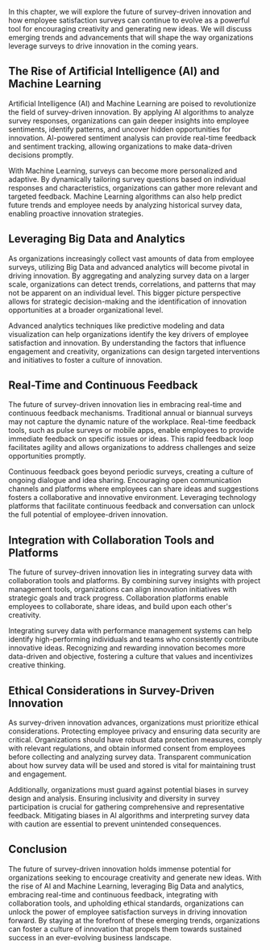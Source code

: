 
In this chapter, we will explore the future of survey-driven innovation and how employee satisfaction surveys can continue to evolve as a powerful tool for encouraging creativity and generating new ideas. We will discuss emerging trends and advancements that will shape the way organizations leverage surveys to drive innovation in the coming years.

The Rise of Artificial Intelligence (AI) and Machine Learning
-------------------------------------------------------------

Artificial Intelligence (AI) and Machine Learning are poised to revolutionize the field of survey-driven innovation. By applying AI algorithms to analyze survey responses, organizations can gain deeper insights into employee sentiments, identify patterns, and uncover hidden opportunities for innovation. AI-powered sentiment analysis can provide real-time feedback and sentiment tracking, allowing organizations to make data-driven decisions promptly.

With Machine Learning, surveys can become more personalized and adaptive. By dynamically tailoring survey questions based on individual responses and characteristics, organizations can gather more relevant and targeted feedback. Machine Learning algorithms can also help predict future trends and employee needs by analyzing historical survey data, enabling proactive innovation strategies.

Leveraging Big Data and Analytics
---------------------------------

As organizations increasingly collect vast amounts of data from employee surveys, utilizing Big Data and advanced analytics will become pivotal in driving innovation. By aggregating and analyzing survey data on a larger scale, organizations can detect trends, correlations, and patterns that may not be apparent on an individual level. This bigger picture perspective allows for strategic decision-making and the identification of innovation opportunities at a broader organizational level.

Advanced analytics techniques like predictive modeling and data visualization can help organizations identify the key drivers of employee satisfaction and innovation. By understanding the factors that influence engagement and creativity, organizations can design targeted interventions and initiatives to foster a culture of innovation.

Real-Time and Continuous Feedback
---------------------------------

The future of survey-driven innovation lies in embracing real-time and continuous feedback mechanisms. Traditional annual or biannual surveys may not capture the dynamic nature of the workplace. Real-time feedback tools, such as pulse surveys or mobile apps, enable employees to provide immediate feedback on specific issues or ideas. This rapid feedback loop facilitates agility and allows organizations to address challenges and seize opportunities promptly.

Continuous feedback goes beyond periodic surveys, creating a culture of ongoing dialogue and idea sharing. Encouraging open communication channels and platforms where employees can share ideas and suggestions fosters a collaborative and innovative environment. Leveraging technology platforms that facilitate continuous feedback and conversation can unlock the full potential of employee-driven innovation.

Integration with Collaboration Tools and Platforms
--------------------------------------------------

The future of survey-driven innovation lies in integrating survey data with collaboration tools and platforms. By combining survey insights with project management tools, organizations can align innovation initiatives with strategic goals and track progress. Collaboration platforms enable employees to collaborate, share ideas, and build upon each other's creativity.

Integrating survey data with performance management systems can help identify high-performing individuals and teams who consistently contribute innovative ideas. Recognizing and rewarding innovation becomes more data-driven and objective, fostering a culture that values and incentivizes creative thinking.

Ethical Considerations in Survey-Driven Innovation
--------------------------------------------------

As survey-driven innovation advances, organizations must prioritize ethical considerations. Protecting employee privacy and ensuring data security are critical. Organizations should have robust data protection measures, comply with relevant regulations, and obtain informed consent from employees before collecting and analyzing survey data. Transparent communication about how survey data will be used and stored is vital for maintaining trust and engagement.

Additionally, organizations must guard against potential biases in survey design and analysis. Ensuring inclusivity and diversity in survey participation is crucial for gathering comprehensive and representative feedback. Mitigating biases in AI algorithms and interpreting survey data with caution are essential to prevent unintended consequences.

Conclusion
----------

The future of survey-driven innovation holds immense potential for organizations seeking to encourage creativity and generate new ideas. With the rise of AI and Machine Learning, leveraging Big Data and analytics, embracing real-time and continuous feedback, integrating with collaboration tools, and upholding ethical standards, organizations can unlock the power of employee satisfaction surveys in driving innovation forward. By staying at the forefront of these emerging trends, organizations can foster a culture of innovation that propels them towards sustained success in an ever-evolving business landscape.
